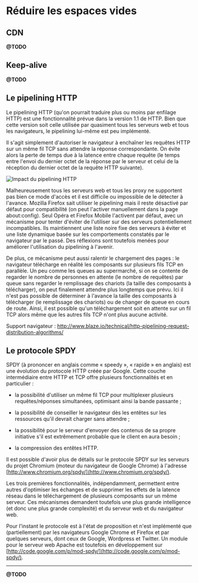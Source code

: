 Réduire les espaces vides
=========================

CDN
---

**@TODO**

Keep-alive
----------

**@TODO**

Le pipelining HTTP
------------------

Le pipelining HTTP (qu'on pourrait traduire plus ou moins par 
enfilage HTTP) est une fonctionnalité prévue dans la version 
1.1 de HTTP. Bien que cette version soit celle utilisée par quasiment 
tous les serveurs web et tous les navigateurs, le pipelining 
lui-même est peu implémenté. 

Il s'agit simplement d'autoriser le navigateur à enchaîner 
les requêtes HTTP sur un même fil TCP sans attendre la réponse 
correspondante. On évite alors la perte de temps due à la latence 
entre chaque requête (le temps entre l'envoi du dernier octet 
de la réponse par le serveur et celui de la réception du dernier 
octet de la requête HTTP suivante). 

![Impact du pipelining HTTP](img/chap07-impact-du-pipelining-http.png)

Malheureusement tous les serveurs web et tous les proxy ne supportent 
pas bien ce mode d'accès et il est difficile ou impossible de le 
détecter à l'avance. Mozilla Firefox sait utiliser le pipelining 
mais il reste désactivé par défaut pour compatibilité (on peut 
l'activer manuellement dans la page about:config). Seul Opéra 
et Firefox Mobile l'activent par défaut, avec un mécanisme pour 
tenter d'éviter de l'utiliser sur des serveurs potentiellement 
incompatibles. Ils maintiennent une liste noire fixe des serveurs 
à éviter et une liste dynamique basée sur les comportements constatés 
par le navigateur par le passé. Des réflexions sont toutefois 
menées pour améliorer l'utilisation du pipelining à l'avenir. 

De plus, ce mécanisme peut aussi ralentir le chargement des pages :
le navigateur télécharge en réalité les composants sur plusieurs 
fils TCP en parallèle. Un peu comme les queues au supermarché, 
si on se contente de regarder le nombre de personnes en attente 
(le nombre de requêtes) par queue sans regarder le remplissage 
des chariots (la taille des composants à télécharger), on peut 
finalement attendre plus longtemps que prévu. Ici il n'est pas 
possible de déterminer à l'avance la taille des composants à 
télécharger (le remplissage des chariots) ou de changer de queue 
en cours de route. Ainsi, il est possible qu'un téléchargement 
soit en attente sur un fil TCP alors même que les autres fils TCP 
n'ont plus aucune activité. 

Support navigateur : http://www.blaze.io/technical/http-pipelining-request-distribution-algorithms/ 

Le protocole SPDY
-----------------

SPDY (à prononcer en anglais comme « speedy », « rapide » en anglais) 
est une évolution du protocole HTTP créée par Google. Cette couche 
intermédiaire entre HTTP et TCP offre plusieurs fonctionnalités 
et en particulier : 

* la possibilité d'utiliser un même fil TCP pour multiplexer 
  plusieurs requêtes/réponses simultanées, optimisant ainsi 
  la bande passante ; 

* la possibilité de conseiller le navigateur dès les entêtes 
  sur les ressources qu'il devrait charger sans attendre ; 

* la possibilité pour le serveur d'envoyer des contenus de sa 
  propre initiative s'il est extrêmement probable que le client 
  en aura besoin ; 

* la compression des entêtes HTTP. 

Il est possible d'avoir plus de détails sur le protocole SPDY 
sur les serveurs du projet Chromium (moteur du navigateur de 
Google Chrome) à l'adresse [http://www.chromium.org/spdy/](http://www.chromium.org/spdy/). 

Les trois premières fonctionnalités, indépendamment, permettent 
entre autres d'optimiser les échanges et de supprimer les effets 
de la latence réseau dans le téléchargement de plusieurs composants 
sur un même serveur. Ces mécanismes demandent toutefois une 
plus grande intelligence (et donc une plus grande complexité) 
et du serveur web et du navigateur web. 

Pour l'instant le protocole est à l'état de proposition et n'est 
implémenté que (partiellement) par les navigateurs Google Chrome et Firefox
et par quelques serveurs, dont ceux de Google, Wordpress et Twitter.
Un module pour le serveur web Apache est toutefois en développement sur
[http://code.google.com/p/mod-spdy/](http://code.google.com/p/mod-spdy/).

----

**@TODO**
